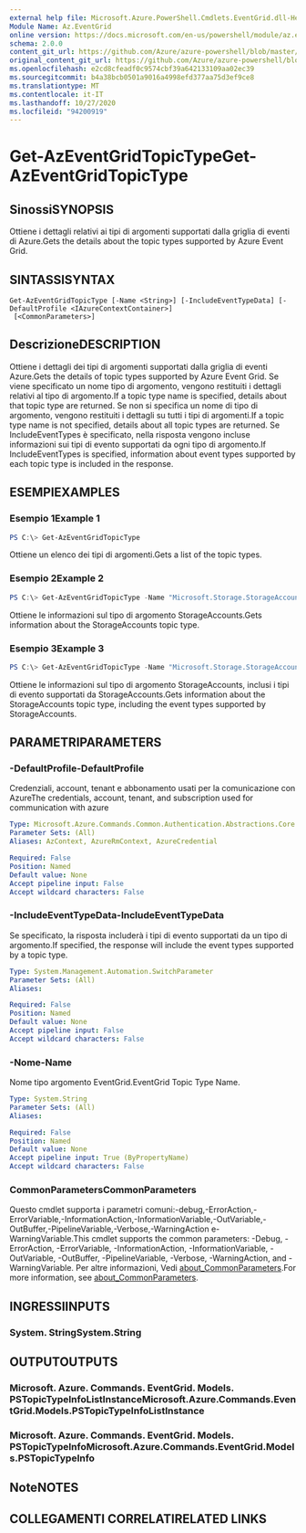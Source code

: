 ```yaml
---
external help file: Microsoft.Azure.PowerShell.Cmdlets.EventGrid.dll-Help.xml
Module Name: Az.EventGrid
online version: https://docs.microsoft.com/en-us/powershell/module/az.eventgrid/get-azeventgridtopictype
schema: 2.0.0
content_git_url: https://github.com/Azure/azure-powershell/blob/master/src/EventGrid/EventGrid/help/Get-AzEventGridTopicType.md
original_content_git_url: https://github.com/Azure/azure-powershell/blob/master/src/EventGrid/EventGrid/help/Get-AzEventGridTopicType.md
ms.openlocfilehash: e2cd8cfeadf0c9574cbf39a642133109aa02ec39
ms.sourcegitcommit: b4a38bcb0501a9016a4998efd377aa75d3ef9ce8
ms.translationtype: MT
ms.contentlocale: it-IT
ms.lasthandoff: 10/27/2020
ms.locfileid: "94200919"
---
```

# <span data-ttu-id="acab0-101">Get-AzEventGridTopicType</span><span class="sxs-lookup"><span data-stu-id="acab0-101">Get-AzEventGridTopicType</span></span>

## <span data-ttu-id="acab0-102">Sinossi</span><span class="sxs-lookup"><span data-stu-id="acab0-102">SYNOPSIS</span></span>
<span data-ttu-id="acab0-103">Ottiene i dettagli relativi ai tipi di argomenti supportati dalla griglia di eventi di Azure.</span><span class="sxs-lookup"><span data-stu-id="acab0-103">Gets the details about the topic types supported by Azure Event Grid.</span></span>

## <span data-ttu-id="acab0-104">SINTASSI</span><span class="sxs-lookup"><span data-stu-id="acab0-104">SYNTAX</span></span>

```
Get-AzEventGridTopicType [-Name <String>] [-IncludeEventTypeData] [-DefaultProfile <IAzureContextContainer>]
 [<CommonParameters>]
```

## <span data-ttu-id="acab0-105">Descrizione</span><span class="sxs-lookup"><span data-stu-id="acab0-105">DESCRIPTION</span></span>
<span data-ttu-id="acab0-106">Ottiene i dettagli dei tipi di argomenti supportati dalla griglia di eventi Azure.</span><span class="sxs-lookup"><span data-stu-id="acab0-106">Gets the details of topic types supported by Azure Event Grid.</span></span>
<span data-ttu-id="acab0-107">Se viene specificato un nome tipo di argomento, vengono restituiti i dettagli relativi al tipo di argomento.</span><span class="sxs-lookup"><span data-stu-id="acab0-107">If a topic type name is specified, details about that topic type are returned.</span></span>
<span data-ttu-id="acab0-108">Se non si specifica un nome di tipo di argomento, vengono restituiti i dettagli su tutti i tipi di argomenti.</span><span class="sxs-lookup"><span data-stu-id="acab0-108">If a topic type name is not specified, details about all topic types are returned.</span></span>
<span data-ttu-id="acab0-109">Se IncludeEventTypes è specificato, nella risposta vengono incluse informazioni sui tipi di evento supportati da ogni tipo di argomento.</span><span class="sxs-lookup"><span data-stu-id="acab0-109">If IncludeEventTypes is specified, information about event types supported by each topic type is included in the response.</span></span>

## <span data-ttu-id="acab0-110">ESEMPI</span><span class="sxs-lookup"><span data-stu-id="acab0-110">EXAMPLES</span></span>

### <span data-ttu-id="acab0-111">Esempio 1</span><span class="sxs-lookup"><span data-stu-id="acab0-111">Example 1</span></span>
```powershell
PS C:\> Get-AzEventGridTopicType
```

<span data-ttu-id="acab0-112">Ottiene un elenco dei tipi di argomenti.</span><span class="sxs-lookup"><span data-stu-id="acab0-112">Gets a list of the topic types.</span></span>

### <span data-ttu-id="acab0-113">Esempio 2</span><span class="sxs-lookup"><span data-stu-id="acab0-113">Example 2</span></span>
```powershell
PS C:\> Get-AzEventGridTopicType -Name "Microsoft.Storage.StorageAccounts"
```

<span data-ttu-id="acab0-114">Ottiene le informazioni sul tipo di argomento StorageAccounts.</span><span class="sxs-lookup"><span data-stu-id="acab0-114">Gets information about the StorageAccounts topic type.</span></span>

### <span data-ttu-id="acab0-115">Esempio 3</span><span class="sxs-lookup"><span data-stu-id="acab0-115">Example 3</span></span>
```powershell
PS C:\> Get-AzEventGridTopicType -Name "Microsoft.Storage.StorageAccounts" -IncludeEventTypeData
```

<span data-ttu-id="acab0-116">Ottiene le informazioni sul tipo di argomento StorageAccounts, inclusi i tipi di evento supportati da StorageAccounts.</span><span class="sxs-lookup"><span data-stu-id="acab0-116">Gets information about the StorageAccounts topic type, including the event types supported by StorageAccounts.</span></span>

## <span data-ttu-id="acab0-117">PARAMETRI</span><span class="sxs-lookup"><span data-stu-id="acab0-117">PARAMETERS</span></span>

### <span data-ttu-id="acab0-118">-DefaultProfile</span><span class="sxs-lookup"><span data-stu-id="acab0-118">-DefaultProfile</span></span>
<span data-ttu-id="acab0-119">Credenziali, account, tenant e abbonamento usati per la comunicazione con Azure</span><span class="sxs-lookup"><span data-stu-id="acab0-119">The credentials, account, tenant, and subscription used for communication with azure</span></span>

```yaml
Type: Microsoft.Azure.Commands.Common.Authentication.Abstractions.Core.IAzureContextContainer
Parameter Sets: (All)
Aliases: AzContext, AzureRmContext, AzureCredential

Required: False
Position: Named
Default value: None
Accept pipeline input: False
Accept wildcard characters: False
```

### <span data-ttu-id="acab0-120">-IncludeEventTypeData</span><span class="sxs-lookup"><span data-stu-id="acab0-120">-IncludeEventTypeData</span></span>
<span data-ttu-id="acab0-121">Se specificato, la risposta includerà i tipi di evento supportati da un tipo di argomento.</span><span class="sxs-lookup"><span data-stu-id="acab0-121">If specified, the response will include the event types supported by a topic type.</span></span>

```yaml
Type: System.Management.Automation.SwitchParameter
Parameter Sets: (All)
Aliases:

Required: False
Position: Named
Default value: None
Accept pipeline input: False
Accept wildcard characters: False
```

### <span data-ttu-id="acab0-122">-Nome</span><span class="sxs-lookup"><span data-stu-id="acab0-122">-Name</span></span>
<span data-ttu-id="acab0-123">Nome tipo argomento EventGrid.</span><span class="sxs-lookup"><span data-stu-id="acab0-123">EventGrid Topic Type Name.</span></span>

```yaml
Type: System.String
Parameter Sets: (All)
Aliases:

Required: False
Position: Named
Default value: None
Accept pipeline input: True (ByPropertyName)
Accept wildcard characters: False
```

### <span data-ttu-id="acab0-124">CommonParameters</span><span class="sxs-lookup"><span data-stu-id="acab0-124">CommonParameters</span></span>
<span data-ttu-id="acab0-125">Questo cmdlet supporta i parametri comuni:-debug,-ErrorAction,-ErrorVariable,-InformationAction,-InformationVariable,-OutVariable,-OutBuffer,-PipelineVariable,-Verbose,-WarningAction e-WarningVariable.</span><span class="sxs-lookup"><span data-stu-id="acab0-125">This cmdlet supports the common parameters: -Debug, -ErrorAction, -ErrorVariable, -InformationAction, -InformationVariable, -OutVariable, -OutBuffer, -PipelineVariable, -Verbose, -WarningAction, and -WarningVariable.</span></span> <span data-ttu-id="acab0-126">Per altre informazioni, Vedi [about_CommonParameters](http://go.microsoft.com/fwlink/?LinkID=113216).</span><span class="sxs-lookup"><span data-stu-id="acab0-126">For more information, see [about_CommonParameters](http://go.microsoft.com/fwlink/?LinkID=113216).</span></span>

## <span data-ttu-id="acab0-127">INGRESSI</span><span class="sxs-lookup"><span data-stu-id="acab0-127">INPUTS</span></span>

### <span data-ttu-id="acab0-128">System. String</span><span class="sxs-lookup"><span data-stu-id="acab0-128">System.String</span></span>

## <span data-ttu-id="acab0-129">OUTPUT</span><span class="sxs-lookup"><span data-stu-id="acab0-129">OUTPUTS</span></span>

### <span data-ttu-id="acab0-130">Microsoft. Azure. Commands. EventGrid. Models. PSTopicTypeInfoListInstance</span><span class="sxs-lookup"><span data-stu-id="acab0-130">Microsoft.Azure.Commands.EventGrid.Models.PSTopicTypeInfoListInstance</span></span>

### <span data-ttu-id="acab0-131">Microsoft. Azure. Commands. EventGrid. Models. PSTopicTypeInfo</span><span class="sxs-lookup"><span data-stu-id="acab0-131">Microsoft.Azure.Commands.EventGrid.Models.PSTopicTypeInfo</span></span>

## <span data-ttu-id="acab0-132">Note</span><span class="sxs-lookup"><span data-stu-id="acab0-132">NOTES</span></span>

## <span data-ttu-id="acab0-133">COLLEGAMENTI CORRELATI</span><span class="sxs-lookup"><span data-stu-id="acab0-133">RELATED LINKS</span></span>
